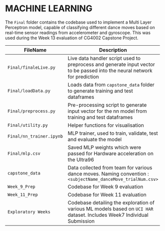 # MACHINE LEARNING # 

The `Final` folder contains the codebase used to implement a Multi Layer Perceptron model, capable of classifying different dance moves based on real-time sensor readings from accelerometer and gyroscope. This was used during the Week 13 evaluation of CG4002 Capstone Project. 

| FileName | Description |
| --- | --- |
| `Final/finaleLive.py` | Live data handler script used to preprocess and generate input vector to be passed into the neural network for prediction |
| `Final/loadData.py` | Loads data from `capstone_data` folder to generate training and test dataframes |
| `Final/preprocess.py` | Pre-processing script to generate input vector for the nn model from training and test dataframes |
| `Final/utility.py` | Helper functions for visualisation |
|`Final/nn_trainer.ipynb`| MLP trainer, used to train, validate, test and evaluate the model |
|`Final/mlp.csv`| Saved MLP weights which were passed for Hardware acceleration on the Ultra96 |
| `capstone_data` | Data collected from team for various dance moves. Naming convention : `<subjectName_danceMove_trialNum.csv>` |
| `Week_9_Prep` | Codebase for Week 9 evaluation |
| `Week_11_Prep` | Codebase for Week 11 evaluation |
| `Exploratory Weeks` | Codebase detailing the exploration of various ML models based on `UCI HAR` dataset. Includes Week7 Individual Submission|


